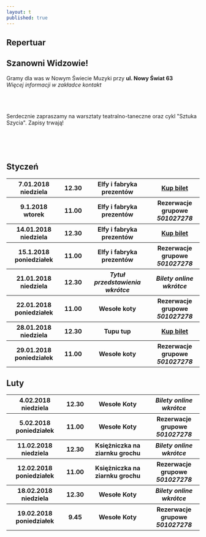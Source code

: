 ```yaml
---
layout: t
published: true
---
```


<link rel="stylesheet" href="https://unpkg.com/purecss@0.6.2/build/pure-min.css" integrity="sha384-UQiGfs9ICog+LwheBSRCt1o5cbyKIHbwjWscjemyBMT9YCUMZffs6UqUTd0hObXD" crossorigin="anonymous">







## Repertuar  

## Szanowni Widzowie!

Gramy dla was w Nowym Świecie Muzyki przy <strong>ul. Nowy Świat 63</strong> <br />
<i> Więcej informacji w zakładce kontakt</i> 
<br /><br /><br /><br /> 

Serdecznie zapraszamy na warsztaty teatralno-taneczne oraz cykl "Sztuka Szycia". Zapisy trwają!
<br /><br />
	
<br /><br />


## Styczeń

<table class="pure-table">
	<tr>
		<th>7.01.2018 niedziela</th>
		<th>12.30</th>
		<th>Elfy i fabryka prezentów</th>
		<th><a href="https://ewejsciowki.pl/embedded/rezerwacja/90435">Kup bilet</a></th>
	</tr>
	<tr>
		<th>9.1.2018 wtorek</th>
		<th>11.00</th>
		<th>Elfy i fabryka prezentów</th>
		<th>Rezerwacje grupowe <i><br />501027278</i></th>
	</tr>
	<tr>
		<th>14.01.2018 niedziela</th>
		<th>12.30</th>
		<th>Elfy i fabryka prezentów</th>
		<th><a href="https://ewejsciowki.pl/embedded/rezerwacja/90436">Kup bilet</a></th>
	</tr>
	<tr>
		<th>15.1.2018 poniedziałek</th>
		<th>11.00</th>
		<th>Elfy i fabryka prezentów</th>
		<th>Rezerwacje grupowe <i><br />501027278</i></th>
	</tr>
	<tr>
		<th>21.01.2018 niedziela</th>
		<th>12.30</th>
		<th><i>Tytuł przedstawienia wkrótce</i></th>
		<th><i>Bilety online wkrótce</i></th>
	</tr>
	<tr>
		<th>22.01.2018 poniedziałek</th>
		<th>11.00</th>
		<th>Wesołe koty</th>
		<th>Rezerwacje grupowe <i><br />501027278</i></th>
	</tr>
	<tr>
		<th>28.01.2018 niedziela</th>
		<th>12.30</th>
		<th>Tupu tup</th>
		<th><a href="https://ewejsciowki.pl/embedded/rezerwacja/90872">Kup bilet</a></th>
	</tr>
	<tr>
		<th>29.01.2018 poniedziałek</th>
		<th>11.00</th>
		<th>Wesołe koty</th>
		<th>Rezerwacje grupowe <i><br />501027278</i></th>
	</tr>
</table>

## Luty

<table class="pure-table">
	<tr>
		<th>4.02.2018 niedziela</th>
		<th>12.30</th>
		<th>Wesołe Koty</th>
		<th><i>Bilety online wkrótce</i></th>
	</tr>
	<tr>
		<th>5.02.2018 poniedziałek</th>
		<th>11.00</th>
		<th>Wesołe Koty</th>
		<th>Rezerwacje grupowe <i><br />501027278</i></th>
	</tr>
	<tr>
		<th>11.02.2018 niedziela</th>
		<th>12.30</th>
		<th>Księżniczka na ziarnku grochu</th>
		<th><i>Bilety online wkrótce</i></th>
	</tr>
	<tr>
		<th>12.02.2018 poniedziałek</th>
		<th>11.00</th>
		<th>Księżniczka na ziarnku grochu</th>
		<th>Rezerwacje grupowe <i><br />501027278</i></th>
	</tr>
	<tr>
		<th>18.02.2018 niedziela</th>
		<th>12.30</th>
		<th>Wesołe Koty</th>
		<th><i>Bilety online wkrótce</i></th>
	</tr>
	<tr>
		<th>19.02.2018 poniedziałek</th>
		<th>9.45</th>
		<th>Wesołe Koty</th>
		<th>Rezerwacje grupowe <i><br />501027278</i></th>
	</tr>
</table>



<style>
.pure-table thead {
    background-color: rgba(143, 223, 255, 0.19) !important;
    color: #000;
    text-align: left;
    vertical-align: bottom;
}
</style>
